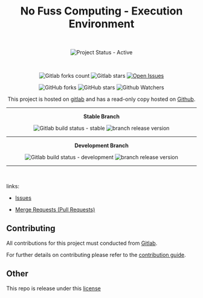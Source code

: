 <div align="center" width="100%">



# No Fuss Computing - Execution Environment

<br>

![Project Status - Active](https://img.shields.io/badge/Project%20Status-Active-green?logo=gitlab&style=plastic) 

<br>

![Gitlab forks count](https://img.shields.io/badge/dynamic/json?label=Forks&query=%24.forks_count&url=https%3A%2F%2Fgitlab.com%2Fapi%2Fv4%2Fprojects%2F45741845%2F&color=ff782e&logo=gitlab&style=plastic) ![Gitlab stars](https://img.shields.io/badge/dynamic/json?label=Stars&query=%24.star_count&url=https%3A%2F%2Fgitlab.com%2Fapi%2Fv4%2Fprojects%2F45741845%2F&color=ff782e&logo=gitlab&style=plastic) [![Open Issues](https://img.shields.io/badge/dynamic/json?color=ff782e&logo=gitlab&style=plastic&label=Open%20Issues&query=%24.statistics.counts.opened&url=https%3A%2F%2Fgitlab.com%2Fapi%2Fv4%2Fprojects%2F45741845%2Fissues_statistics)](https://gitlab.com/nofusscomputing/projects/ansible/execution_environment/-/issues)



![GitHub forks](https://img.shields.io/github/forks/NofussComputing/git_configuration?logo=github&style=plastic&color=000000&labell=Forks) ![GitHub stars](https://img.shields.io/github/stars/NofussComputing/git_configuration?color=000000&logo=github&style=plastic) ![Github Watchers](https://img.shields.io/github/watchers/NofussComputing/git_configuration?color=000000&label=Watchers&logo=github&style=plastic)
<br>

This project is hosted on [gitlab](https://gitlab.com/nofusscomputing/projects/ansible/execution_environment) and has a read-only copy hosted on [Github](https://github.com/NofussComputing/git_configuration).

----

**Stable Branch**

![Gitlab build status - stable](https://img.shields.io/badge/dynamic/json?color=ff782e&label=Build&query=0.status&url=https%3A%2F%2Fgitlab.com%2Fapi%2Fv4%2Fprojects%2F45741845%2Fpipelines%3Fref%3Dmaster&logo=gitlab&style=plastic) ![branch release version](https://img.shields.io/badge/dynamic/yaml?color=ff782e&logo=gitlab&style=plastic&label=Release&query=%24.commitizen.version&url=https%3A//gitlab.com/nofusscomputing/projects/ansible/execution_environment%2F-%2Fraw%2Fmaster%2F.cz.yaml) 

----

**Development Branch** 

![Gitlab build status - development](https://img.shields.io/badge/dynamic/json?color=ff782e&label=Build&query=0.status&url=https%3A%2F%2Fgitlab.com%2Fapi%2Fv4%2Fprojects%2F45741845%2Fpipelines%3Fref%3Ddevelopment&logo=gitlab&style=plastic) ![branch release version](https://img.shields.io/badge/dynamic/yaml?color=ff782e&logo=gitlab&style=plastic&label=Release&query=%24.commitizen.version&url=https%3A//gitlab.com/nofusscomputing/projects/ansible/execution_environment-%2Fraw%2Fdevelopment%2F.cz.yaml)

----
<br>

</div>

links:

- [Issues](https://gitlab.com/nofusscomputing/projects/ansible/execution_environment/-/issues)

- [Merge Requests (Pull Requests)](https://gitlab.com/nofusscomputing/projects/ansible/execution_environment/-/merge_requests)



## Contributing
All contributions for this project must conducted from [Gitlab](https://gitlab.com/nofusscomputing/projects/ansible/execution_environment).

For further details on contributing please refer to the [contribution guide](CONTRIBUTING.md).


## Other

This repo is release under this [license](LICENSE)

